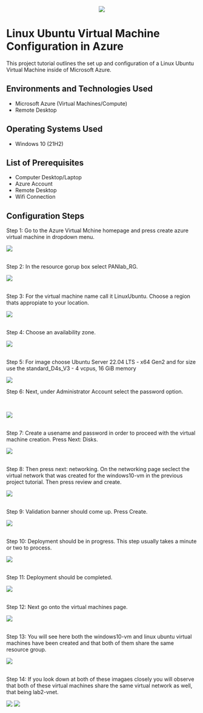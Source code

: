 <p align="center">
<img src=https://i.imgur.com/wWxNb0n.png/>
</p>

<h1>Linux Ubuntu Virtual Machine Configuration in Azure</h1>
This project tutorial outlines the set up and configuration of a Linux Ubuntu Virtual Machine inside of Microsoft Azure.<br />

<h2>Environments and Technologies Used</h2>

- Microsoft Azure (Virtual Machines/Compute)
- Remote Desktop


<h2>Operating Systems Used </h2>

- Windows 10</b> (21H2)

<h2>List of Prerequisites</h2>

- Computer Desktop/Laptop
- Azure Account
- Remote Desktop
- Wifi Connection

<h2>Configuration Steps</h2>
Step 1: Go to the Azure Virtual Mchine homepage and press create azure virtual machine in dropdown menu.
<p>
<img src="https://i.imgur.com/wS9EQLY.png"/>
</p>
<p>

<br />
Step 2: In the resource gorup box select PANlab_RG.
<p>
<img src="https://i.imgur.com/7HWLK3S.png"/>
</p>
<p>

</p>
<br />
Step 3: For the virtual machine name call it LinuxUbuntu. Choose a region thats appropiate to your location.
<p>
<img src="https://i.imgur.com/w19Oozg.png"/>
</p>
<p>

</p>
<br />
Step 4: Choose an availability zone.
<p>
<img src="https://i.imgur.com/9ePg5Ye.png"/>
</p>
<p>

</p>
<br />
Step 5: For image choose Ubuntu Server 22.04 LTS - x64 Gen2 and for size use the standard_D4s_V3 - 4 vcpus, 16 GiB memory
<p>
<img src="https://i.imgur.com/t3cDAiB.png"/>
</p>
<p>
Step 6: Next, under Administrator Account select the password option.
</p>
<br />

<p>
<img src="https://i.imgur.com/Sob6u9C.png"/>
</p>
<p>

</p>
<br />
Step 7: Create a usename and password in order to proceed with the virtual machine creation. Press Next: Disks.
<p>
<img src="https://i.imgur.com/Ggv3enf.png"/>
</p>
<p>

</p>
<br />
Step 8: Then press next: networking. On the networking page seclect the virtual network that was created for the windows10-vm in the previous project tutorial. Then press review and create.
<p>
<img src="https://i.imgur.com/WyFzAmG.png"/>
</p>
<p>

</p>
<br />
Step 9:  Validation banner should come up. Press Create.
<p>
<p>
<img src="https://i.imgur.com/W2BMWGf.png"/>
</p>
<p>

</p>
<br />
Step 10: Deployment should be in progress. This step usually takes a minute or two to process.
<p>
<img src="https://i.imgur.com/qZcadiA.png"/>
</p>
<p>

</p>
<br />
Step 11: Deployment should be completed.
<p>
<img src="https://i.imgur.com/M44pKAz.png"/>
</p>
<p>

</p>
<br />
Step 12: Next go onto the virtual machines page.
<p>
<img src="https://i.imgur.com/a78y0Eu.png"/>
</p>
<p>

</p>
<br />
Step 13: You will see here both the windows10-vm and linux ubuntu virtual machines have been created and that both of them share the same resource group.
<p>
<img src="https://i.imgur.com/FmOPetv.png"/>
</p>
<p>

</p>
<br />
Step 14: If you look down at both of these imagaes closely you will observe that both of these virtual machines share the same virtual network as well, that being lab2-vnet.
<p>
<img src="https://i.imgur.com/CmVNxiC.png"/>
 
<img src="https://i.imgur.com/0ZPgKqp.png"/> 

</p>
<p>

</p>
<br />















